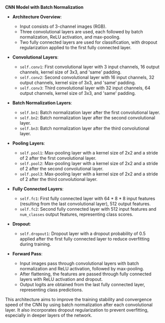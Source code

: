 **CNN Model with Batch Normalization**

- **Architecture Overview**:
  - Input consists of 3-channel images (RGB).
  - Three convolutional layers are used, each followed by batch normalization, ReLU activation, and max-pooling.
  - Two fully connected layers are used for classification, with dropout regularization applied to the first fully connected layer.

- **Convolutional Layers**:
  - `self.conv1`: First convolutional layer with 3 input channels, 16 output channels, kernel size of 3x3, and 'same' padding.
  - `self.conv2`: Second convolutional layer with 16 input channels, 32 output channels, kernel size of 3x3, and 'same' padding.
  - `self.conv3`: Third convolutional layer with 32 input channels, 64 output channels, kernel size of 3x3, and 'same' padding.

- **Batch Normalization Layers**:
  - `self.bn1`: Batch normalization layer after the first convolutional layer.
  - `self.bn2`: Batch normalization layer after the second convolutional layer.
  - `self.bn3`: Batch normalization layer after the third convolutional layer.

- **Pooling Layers**:
  - `self.pool1`: Max-pooling layer with a kernel size of 2x2 and a stride of 2 after the first convolutional layer.
  - `self.pool2`: Max-pooling layer with a kernel size of 2x2 and a stride of 2 after the second convolutional layer.
  - `self.pool3`: Max-pooling layer with a kernel size of 2x2 and a stride of 2 after the third convolutional layer.

- **Fully Connected Layers**:
  - `self.fc1`: First fully connected layer with 64 * 8 * 8 input features (resulting from the last convolutional layer), 512 output features.
  - `self.fc2`: Second fully connected layer with 512 input features and `num_classes` output features, representing class scores.

- **Dropout**:
  - `self.dropout1`: Dropout layer with a dropout probability of 0.5 applied after the first fully connected layer to reduce overfitting during training.

- **Forward Pass**:
  - Input images pass through convolutional layers with batch normalization and ReLU activation, followed by max-pooling.
  - After flattening, the features are passed through fully connected layers with ReLU activation and dropout.
  - Output logits are obtained from the last fully connected layer, representing class predictions.

This architecture aims to improve the training stability and convergence speed of the CNN by using batch normalization after each convolutional layer. It also incorporates dropout regularization to prevent overfitting, especially in deeper layers of the network.
